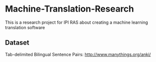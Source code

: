 # Machine-Translation-Research
This is a research project for IPI RAS about creating a machine learning translation software

## Dataset
Tab-delimited Bilingual Sentence Pairs: http://www.manythings.org/anki/
